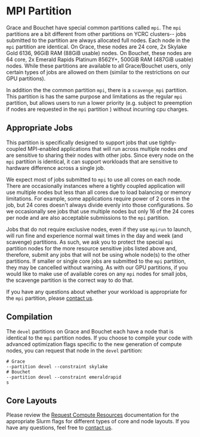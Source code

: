 # MPI Partition

Grace and Bouchet have special common partitions called `mpi`. The `mpi` partitions are a bit different from other partitions on YCRC clusters-- jobs submitted to the partition are always allocated full nodes. 
Each node in the `mpi` partition are identical. 
On Grace, these nodes are 24 core, 2x Skylake Gold 6136, 96GiB RAM (88GiB usable) nodes. 
On Bouchet, these nodes are 64 core, 2x Emerald Rapids Platinum 8562Y+, 500GiB RAM (487GiB usable) nodes.
While these partitions are available to all Grace/Bouchet users, only certain types of jobs are allowed on them (similar to the restrictions on our GPU partitions).

In addition the the common partition `mpi`, there is a `scavenge_mpi` partition. 
This partition is has the same purpose and limitations as the regular `mpi` partition, but allows users to run a lower priority (e.g. subject to preemption if nodes are requested in the `mpi` partition ) without incurring cpu charges.

## Appropriate Jobs

This partition is specifically designed to support jobs that use tightly-coupled MPI-enabled applications that will run across multiple nodes *and* are sensitive to sharing their nodes with other jobs. 
Since every node on the `mpi` partition is identical, it can support workloads that are sensitive to hardware difference across a single job. 

We expect most of jobs submitted to `mpi` to use all cores on each node. 
There are occasionally instances where a tightly coupled application will use multiple nodes but less than all cores due to load balancing or memory limitations. 
For example, some applications require power of 2 cores in the job, but 24 cores doesn't always divide evenly into those configurations. 
So we occasionally see jobs that use multiple nodes but only 16 of the 24 cores per node and are also acceptable submissions to the `mpi` partition. 

Jobs that do not require exclusive nodes, even if they use `mpirun` to launch, will run fine and experience normal wait times in the day and week (and scavenge) partitions. 
As such, we ask you to protect the special `mpi` partition nodes for the more resource sensitive jobs listed above and, therefore, submit any jobs that will not be using whole node(s) to the other partitions. 
If smaller or single core jobs are submitted to the `mpi` partition, they may be cancelled without warning. 
As with our GPU partitions, if you would like to make use of available cores on any `mpi` nodes for small jobs, the scavenge partition is the correct way to do that.

If you have any questions about whether your workload is appropriate for the `mpi` partition, please [contact us](/#get-help).

## Compilation

The `devel` partitions on Grace and Bouchet each have a node that is identical to the `mpi` partition nodes. 
If you choose to compile your code with advanced optimization flags specific to the new generation of compute nodes, you can request that node in the `devel` partition:

```
# Grace 
--partition devel --constraint skylake 
# Bouchet
--partition devel --constraint emeraldrapid
s
```
## Core Layouts

Please review the [Request Compute Resources](/clusters-at-yale/job-scheduling/resource-requests) documentation for the appropriate Slurm flags for different types of core and node layouts. 
If you have any questions, feel free to [contact us](/#get-help).

